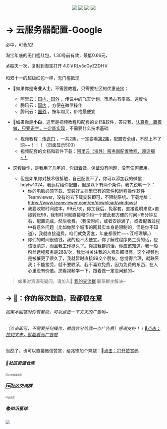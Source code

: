 <div align="center">
    <a href="https://github.com/zhaofeng092/python_auto_office"> <img src="https://badgen.net/badge/Github/%E7%A8%8B%E5%BA%8F%E5%91%98?icon=github&color=red"></a>
    <a href="http://t.cn/A6Gkrbzw"> <img src="https://badgen.net/badge/follow/%E5%85%AC%E4%BC%97%E5%8F%B7?icon=rss&color=green"></a>
    <a href="https://space.bilibili.com/259649365"> <img src="https://badgen.net/badge/pick/B%E7%AB%99?icon=dependabot&color=blue"></a>
    <a href="https://mp.weixin.qq.com/s/CadAaJUTUlXmTxJAjFUfPQ"> <img src="https://badgen.net/badge/join/%E4%BA%A4%E6%B5%81%E7%BE%A4?icon=atom&color=yellow"></a>
</div>


# → 云服务器配置-Google

必中，可叠加!

淘宝年底的无门槛红包，1.30号前有效，最低0.66元，

💰每天一次，复制到淘宝打开
4.0￥RLv5cGyZZDH￥

和双十一的超级红包一样，无门槛抵现

- 🚀如果你是**专业人士**，不需要教程，只需要社区的优惠链接：

  - 阿里云：[国内、国外](https://www.aliyun.com/activity/daily/bestoffer?userCode=t6duaoe1)  ，传说中的飞天计划，市场占有率高、速度快
  - 腾讯云：[国内](https://curl.qcloud.com/HBu2xulk) ，方便在微信操作
  - 腾讯云：[国外](https://curl.qcloud.com/rRyNNRRE) ，按年购买，价格最便宜

- 🍭如果你是**小白**，这里是视频教程和配套的文档&软件，答应我，[<u>认真看，跟着做，只要识字，一定能实现</u>](https://www.bilibili.com/video/BV1VT4y1K7LQ)，不需要什么技术基础

  - 视频教程：[传送门](https://www.bilibili.com/video/BV1VT4y1K7LQ?p=1) ，一共2集，一定要看[第2集](https://www.bilibili.com/video/BV1VT4y1K7LQ?p=2)，配置安全组，不然上不了网~~！！！（页面显示500）
  - 视频配套的文档和软件下载：[阿里云（海外）服务器配置教程，超详细~！](https://blog.csdn.net/weixin_42321517/article/details/112762080)
- 这套操作，是我用了几年的，你跟着做，保证没有问题，没有任何费用。
  - 但是如果你对技术很抵触，自己配置不了，你可以添加我的微信：hdylw1024，我远程给你配置，但是以下有两个条件，我先说明一下：
    - 你的电脑必须下载、安装好文档里已有的软件和远程操作软件Teamviewer，没有的去下载安装即可，不限制系统。下载地址：https://www.teamviewer.com/en/download/windows/
    - 我要收取时间成本，99元/次，你加我后，免客套，直接说明来意+直接转账99，我有时间就直接和你约一个彼此都方便的时间~15分钟左右，配置完成，然后收费。（我没时间，或者安排满了，或者配置过程中有意外问题（比如你那个城市的网其实本身是限制的，但是你不知道），我就直接退费，咱们就免客套，年底都很忙~~~互相理解。）
    - 你们的时间很值钱，我的也不太便宜。你了解过程序员工资的话，应该很清楚，而且我工作挺久了。你加我群的话，你应该知道，我一般粉丝远程服务是288/次，我觉得关注我的人素质都很高，这个视频也是被催更了很久了，我就暂时直接99交个朋友。您觉得合理，就联系我；不能接受，就不要联系，我不喜欢免费，因为免费的东西，在人心里没有价值。您看视频学一下，跟着做一定没问题的~
  
  

> 如果对资源有疑问，请加入🚸 [我的交流群](https://mp.weixin.qq.com/s/6cR5fMSCtdI5sJdWiDwhOA) 联系群主解决~



## → 🚀：你的每次鼓励，我都很在意

 ###### 如果本回答对你有帮助，可以点击一下文末的广告哟~

 ###### （点击即可，不需要任何操作，微信会分给我一点广告费）感谢支持！！💖[点击：拉到文末，就能看到广告啦](https://mp.weixin.qq.com/s/PXNVFNsjAOgCmQ6QGalJPw)

当然了，也可以直接微信赞赏，给兆锋加个鸡腿：💖[点击：打开赞赏码](https://gitee.com/zhaofeng092/python_auto_office/blob/master/%E8%B4%A6%E5%8F%B7%E5%85%B1%E7%94%A8%E8%B5%84%E6%BA%90/image/%E5%BE%AE%E4%BF%A1%E6%94%B6%E6%AC%BE%E7%A0%81.jpg)


##### 📱社区资源仓库

<img src="https://img-blog.csdnimg.cn/20201231105911656.jpg?x-oss-process=image/watermark,type_ZmFuZ3poZW5naGVpdGk,shadow_10,text_aHR0cHM6Ly9ibG9nLmNzZG4ubmV0L3dlaXhpbl80MjMyMTUxNw==,size_16,color_FFFFFF,t_70#pic_center" alt="csdn资源仓库" style="zoom:50%;" />

##### 🆗社区交流群

<img src="https://img-blog.csdnimg.cn/20210102004119705.jpg?x-oss-process=image/watermark,type_ZmFuZ3poZW5naGVpdGk,shadow_10,text_aHR0cHM6Ly9ibG9nLmNzZG4ubmV0L3dlaXhpbl80MjMyMTUxNw==,size_16,color_FFFFFF,t_70#pic_center" alt="交流群" style="zoom:50%;" />

##### 📚知识星球

<img src="https://img-blog.csdnimg.cn/20210109190431333.jpg?x-oss-process=image/watermark,type_ZmFuZ3poZW5naGVpdGk,shadow_10,text_aHR0cHM6Ly9ibG9nLmNzZG4ubmV0L3dlaXhpbl80MjMyMTUxNw==,size_16,color_FFFFFF,t_70#pic_center" style="zoom: 80%;" />